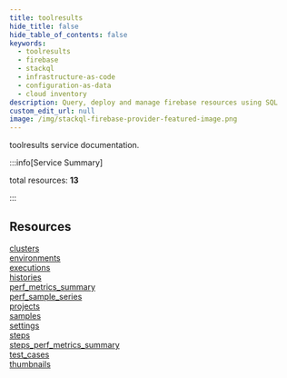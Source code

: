 ```yaml
---
title: toolresults
hide_title: false
hide_table_of_contents: false
keywords:
  - toolresults
  - firebase
  - stackql
  - infrastructure-as-code
  - configuration-as-data
  - cloud inventory
description: Query, deploy and manage firebase resources using SQL
custom_edit_url: null
image: /img/stackql-firebase-provider-featured-image.png
---
```


toolresults service documentation.

:::info[Service Summary]

total resources: __13__  

:::

## Resources
<div class="row">
<div class="providerDocColumn">
<a href="/services/toolresults/clusters/">clusters</a><br />
<a href="/services/toolresults/environments/">environments</a><br />
<a href="/services/toolresults/executions/">executions</a><br />
<a href="/services/toolresults/histories/">histories</a><br />
<a href="/services/toolresults/perf_metrics_summary/">perf_metrics_summary</a><br />
<a href="/services/toolresults/perf_sample_series/">perf_sample_series</a><br />
<a href="/services/toolresults/projects/">projects</a>
</div>
<div class="providerDocColumn">
<a href="/services/toolresults/samples/">samples</a><br />
<a href="/services/toolresults/settings/">settings</a><br />
<a href="/services/toolresults/steps/">steps</a><br />
<a href="/services/toolresults/steps_perf_metrics_summary/">steps_perf_metrics_summary</a><br />
<a href="/services/toolresults/test_cases/">test_cases</a><br />
<a href="/services/toolresults/thumbnails/">thumbnails</a>
</div>
</div>